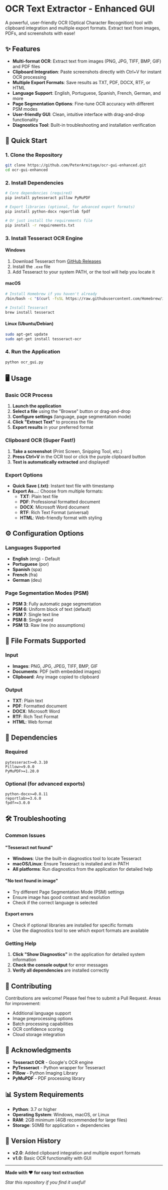 # OCR Text Extractor - Enhanced GUI

A powerful, user-friendly OCR (Optical Character Recognition) tool with clipboard integration and multiple export formats. Extract text from images, PDFs, and screenshots with ease!

## ✨ Features

- **Multi-format OCR**: Extract text from images (PNG, JPG, TIFF, BMP, GIF) and PDF files
- **Clipboard Integration**: Paste screenshots directly with Ctrl+V for instant OCR processing
- **Multiple Export Formats**: Save results as TXT, PDF, DOCX, RTF, or HTML
- **Language Support**: English, Portuguese, Spanish, French, German, and more
- **Page Segmentation Options**: Fine-tune OCR accuracy with different PSM modes
- **User-friendly GUI**: Clean, intuitive interface with drag-and-drop functionality
- **Diagnostics Tool**: Built-in troubleshooting and installation verification

## 🚀 Quick Start

### 1. Clone the Repository

```bash
git clone https://github.com/PeterArmitage/ocr-gui-enhanced.git
cd ocr-gui-enhanced
```

### 2. Install Dependencies

```bash
# Core dependencies (required)
pip install pytesseract pillow PyMuPDF

# Export libraries (optional, for advanced export formats)
pip install python-docx reportlab fpdf

# Or just install the requirements file
pip install -r requirements.txt
```

### 3. Install Tesseract OCR Engine

#### Windows

1. Download Tesseract from [GitHub Releases](https://github.com/tesseract-ocr/tesseract/releases)
2. Install the `.exe` file
3. Add Tesseract to your system PATH, or the tool will help you locate it

#### macOS

```bash
# Install Homebrew if you haven't already
/bin/bash -c "$(curl -fsSL https://raw.githubusercontent.com/Homebrew/install/HEAD/install.sh)"

# Install Tesseract
brew install tesseract
```

#### Linux (Ubuntu/Debian)

```bash
sudo apt-get update
sudo apt-get install tesseract-ocr
```

### 4. Run the Application

```bash
python ocr_gui.py
```

## 🖥️ Usage

### Basic OCR Process

1. **Launch the application**
2. **Select a file** using the "Browse" button or drag-and-drop
3. **Configure settings** (language, page segmentation mode)
4. **Click "Extract Text"** to process the file
5. **Export results** in your preferred format

### Clipboard OCR (Super Fast!)

1. **Take a screenshot** (Print Screen, Snipping Tool, etc.)
2. **Press Ctrl+V** in the OCR tool or click the purple clipboard button
3. **Text is automatically extracted** and displayed!

### Export Options

- **Quick Save (.txt)**: Instant text file with timestamp
- **Export As...**: Choose from multiple formats:
  - **TXT**: Plain text file
  - **PDF**: Professional formatted document
  - **DOCX**: Microsoft Word document
  - **RTF**: Rich Text Format (universal)
  - **HTML**: Web-friendly format with styling

## ⚙️ Configuration Options

### Languages Supported

- **English** (eng) - Default
- **Portuguese** (por)
- **Spanish** (spa)
- **French** (fra)
- **German** (deu)

### Page Segmentation Modes (PSM)

- **PSM 3**: Fully automatic page segmentation
- **PSM 6**: Uniform block of text (default)
- **PSM 7**: Single text line
- **PSM 8**: Single word
- **PSM 13**: Raw line (no assumptions)

## 📁 File Formats Supported

### Input

- **Images**: PNG, JPG, JPEG, TIFF, BMP, GIF
- **Documents**: PDF (with embedded images)
- **Clipboard**: Any image copied to clipboard

### Output

- **TXT**: Plain text
- **PDF**: Formatted document
- **DOCX**: Microsoft Word
- **RTF**: Rich Text Format
- **HTML**: Web format

## 🔧 Dependencies

### Required

```
pytesseract>=0.3.10
Pillow>=9.0.0
PyMuPDF>=1.20.0
```

### Optional (for advanced exports)

```
python-docx>=0.8.11
reportlab>=3.6.0
fpdf>=3.0.0
```

## 🛠️ Troubleshooting

### Common Issues

#### "Tesseract not found"

- **Windows**: Use the built-in diagnostics tool to locate Tesseract
- **macOS/Linux**: Ensure Tesseract is installed and in PATH
- **All platforms**: Run diagnostics from the application for detailed help

#### "No text found in image"

- Try different Page Segmentation Mode (PSM) settings
- Ensure image has good contrast and resolution
- Check if the correct language is selected

#### Export errors

- Check if optional libraries are installed for specific formats
- Use the diagnostics tool to see which export formats are available

### Getting Help

1. **Click "Show Diagnostics"** in the application for detailed system information
2. **Check the console output** for error messages
3. **Verify all dependencies** are installed correctly

## 🤝 Contributing

Contributions are welcome! Please feel free to submit a Pull Request. Areas for improvement:

- Additional language support
- Image preprocessing options
- Batch processing capabilities
- OCR confidence scoring
- Cloud storage integration

## 🙏 Acknowledgments

- **Tesseract OCR** - Google's OCR engine
- **PyTesseract** - Python wrapper for Tesseract
- **Pillow** - Python Imaging Library
- **PyMuPDF** - PDF processing library

## 📊 System Requirements

- **Python**: 3.7 or higher
- **Operating System**: Windows, macOS, or Linux
- **RAM**: 2GB minimum (4GB recommended for large files)
- **Storage**: 50MB for application + dependencies

## 🔄 Version History

- **v2.0**: Added clipboard integration and multiple export formats
- **v1.0**: Basic OCR functionality with GUI

---

**Made with ❤️ for easy text extraction**

_Star this repository if you find it useful!_
